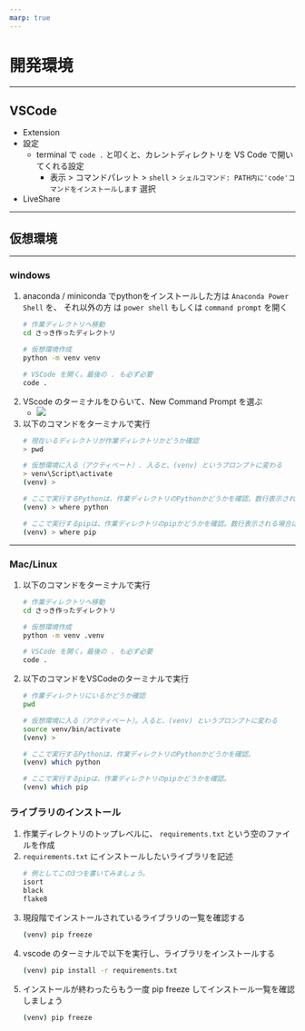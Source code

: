 ```yaml
---
marp: true
---
```


# 開発環境

---
## VSCode
- Extension 
- 設定
    - terminal で `code .` と叩くと、カレントディレクトリを VS Code で開いてくれる設定
        - 表示 > コマンドパレット > `shell` >  `シェルコマンド: PATH内に'code'コマンドをインストールします` 選択
- LiveShare

---
## 仮想環境

---
### windows 

1. anaconda / miniconda でpythonをインストールした方は `Anaconda Power Shell` を、 それ以外の方 は `power shell` もしくは `command prompt` を開く
    ```bash
    # 作業ディレクトリへ移動
    cd さっき作ったディレクトリ

    # 仮想環境作成
    python -m venv venv

    # VSCode を開く。最後の . も必ず必要
    code . 
    ```
1. VScode のターミナルをひらいて、New Command Prompt を選ぶ
    - ![](https://i.imgur.com/NGL63W3.jpg)
1. 以下のコマンドをターミナルで実行
    ```bash 
    # 現在いるディレクトリが作業ディレクトリかどうか確認
    > pwd

    # 仮想環境に入る（アクティベート）. 入ると、(venv) というプロンプトに変わる
    > venv\Script\activate
    (venv) > 

    # ここで実行するPythonは、作業ディレクトリのPythonかどうかを確認。数行表示される場合は、最初の行にあるPythonが有効。
    (venv) > where python

    # ここで実行するpipは、作業ディレクトリのpipかどうかを確認。数行表示される場合は、最初の行にあるpipが有効。
    (venv) > where pip
    ``` 

---

### Mac/Linux

1. 以下のコマンドをターミナルで実行
    ```bash
    # 作業ディレクトリへ移動
    cd さっき作ったディレクトリ

    # 仮想環境作成
    python -m venv .venv

    # VSCode を開く。最後の . も必ず必要
    code . 
    ``` 
1. 以下のコマンドをVSCodeのターミナルで実行
    ```bash
    # 作業ディレクトリにいるかどうか確認
    pwd 

    # 仮想環境に入る（アクティベート）。入ると、(venv) というプロンプトに変わる
    source venv/bin/activate
    (venv) > 

    # ここで実行するPythonは、作業ディレクトリのPythonかどうかを確認。
    (venv) which python

    # ここで実行するpipは、作業ディレクトリのpipかどうかを確認。
    (venv) which pip
    ```


### ライブラリのインストール

1. 作業ディレクトリのトップレベルに、 `requirements.txt` という空のファイルを作成
1. `requirements.txt` にインストールしたいライブラリを記述
    ```python
    # 例としてこの3つを書いてみましょう。
    isort
    black
    flake8
    ```
1. 現段階でインストールされているライブラリの一覧を確認する
    ```bash
    (venv) pip freeze
    ```
1. vscode のターミナルで以下を実行し、ライブラリをインストールする
    ```bash
    (venv) pip install -r requirements.txt
    ```
1. インストールが終わったらもう一度 pip freeze してインストール一覧を確認しましょう
    ```bash
    (venv) pip freeze
    ```
